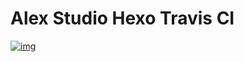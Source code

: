 # Alex Studio Hexo Travis CI

[![img](https://travis-ci.org/alexwan02/alexwan02.github.io.svg?branch=hexo)](https://travis-ci.org/alexwan02/alexwan02.github.io)

